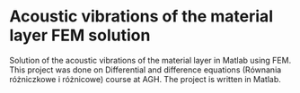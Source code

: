 # Acoustic vibrations of the material layer FEM solution
Solution of the acoustic vibrations of the material layer in Matlab using FEM. This project was done on Differential and difference equations (Równania różniczkowe i różnicowe) course at AGH. The project is written in Matlab.
